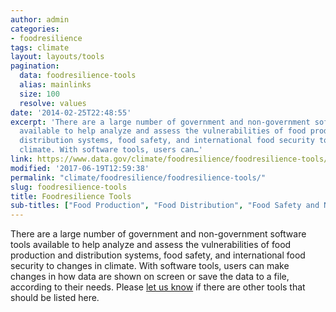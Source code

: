 ```yaml
---
author: admin
categories:
- foodresilience
tags: climate
layout: layouts/tools
pagination:
  data: foodresilience-tools
  alias: mainlinks
  size: 100
  resolve: values
date: '2014-02-25T22:48:55'
excerpt: 'There are a large number of government and non-government software tools
  available to help analyze and assess the vulnerabilities of food production and
  distribution systems, food safety, and international food security to changes in
  climate. With software tools, users can…'
link: https://www.data.gov/climate/foodresilience/foodresilience-tools/
modified: '2017-06-19T12:59:38'
permalink: "climate/foodresilience/foodresilience-tools/"
slug: foodresilience-tools
title: Foodresilience Tools
sub-titles: ["Food Production", "Food Distribution", "Food Safety and Nutrition", "International Food Security"]
---
```


There are a large number of government and non-government software tools available to help analyze and assess the vulnerabilities of food production and distribution systems, food safety, and international food security to changes in climate. With software tools, users can make changes in how data are shown on screen or save the data to a file, according to their needs. Please [let us know](/climate/climate-feedback/) if there are other tools that should be listed here.
